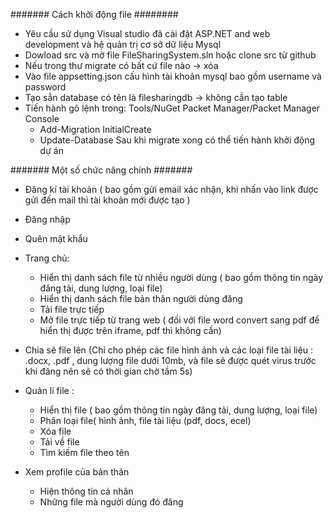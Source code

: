 ####### Cách khởi động file ########
- Yêu cầu sử dụng Visual studio đã cài đặt ASP.NET and web development và hệ quản trị cơ sở dữ liệu Mysql
- Dowload src và mở file FileSharingSystem.sln hoặc clone src từ github
- Nếu trong thư migrate có bất cứ file nào -> xóa 
- Vào file appsetting.json cấu hình tài khoản mysql bao gồm username và password
- Tạo sẳn database có tên là filesharingdb -> không cần tạo table
- Tiến hành gõ lệnh trong: Tools/NuGet Packet Manager/Packet Manager Console
     + Add-Migration InitialCreate
     + Update-Database
Sau khi migrate xong có thể tiến hành khởi động dự án

####### Một số chức năng chính #######
+ Đăng kí tài khoản ( bao gồm gửi email xác nhận, khi nhấn vào link được gửi đến mail thì tài khoản mới được tạo )
+ Đăng nhập
+ Quên mật khẩu

+ Trang chủ:
  - Hiển thị danh sách file từ nhiều người dùng ( bao gồm thông tin ngày đăng tải, dung lượng, loại file)
  - Hiển thị danh sách file bản thân người dùng đăng
  - Tải file trực tiếp
  - Mở file trực tiếp từ trang web ( đối với file word convert sang pdf để hiển thị được trên iframe, pdf thì không cần)

+ Chia sẽ file lên (Chỉ cho phép các file hình ảnh và các loại file tài liệu : .docx, .pdf , dung lượng file dưới 10mb, và file sẽ được quét virus trước khi đăng nên sẽ có thời gian chờ tầm 5s)

+ Quản lí file :
   - Hiển thị file ( bao gồm thông tin ngày đăng tải, dung lượng, loại file)
   - Phân loại file( hình ảnh, file tài liệu (pdf, docs, ecel)
   - Xóa file
   - Tải về file
   - Tìm kiếm file theo tên
+ Xem profile của bản thân
  - Hiện thông tin cá nhân
  - Những file mà người dùng đó đăng
  
     
